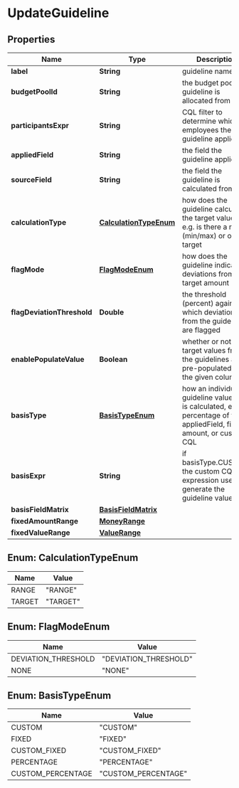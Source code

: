 

# UpdateGuideline


## Properties

| Name | Type | Description | Notes |
|------------ | ------------- | ------------- | -------------|
|**label** | **String** | guideline name |  [optional] |
|**budgetPoolId** | **String** | the budget pool the guideline is allocated from |  [optional] |
|**participantsExpr** | **String** | CQL filter to determine which employees the guideline applies to |  [optional] |
|**appliedField** | **String** | the field the guideline applies to |  [optional] |
|**sourceField** | **String** | the field the guideline is calculated from |  [optional] |
|**calculationType** | [**CalculationTypeEnum**](#CalculationTypeEnum) | how does the guideline calculate the target value? e.g. is there a range (min/max) or only a target |  [optional] |
|**flagMode** | [**FlagModeEnum**](#FlagModeEnum) | how does the guideline indicate deviations from the target amount |  [optional] |
|**flagDeviationThreshold** | **Double** | the threshold (percent) against which deviations from the guideline are flagged |  [optional] |
|**enablePopulateValue** | **Boolean** | whether or not the target values from the guidelines are pre-populated in the given columns |  [optional] |
|**basisType** | [**BasisTypeEnum**](#BasisTypeEnum) | how an individual guideline value itself is calculated, e.g. percentage of the appliedField, fixed amount, or custom CQL |  [optional] |
|**basisExpr** | **String** | if basisType.CUSTOM, the custom CQL expression used to generate the guideline value |  [optional] |
|**basisFieldMatrix** | [**BasisFieldMatrix**](BasisFieldMatrix.md) |  |  [optional] |
|**fixedAmountRange** | [**MoneyRange**](MoneyRange.md) |  |  [optional] |
|**fixedValueRange** | [**ValueRange**](ValueRange.md) |  |  [optional] |



## Enum: CalculationTypeEnum

| Name | Value |
|---- | -----|
| RANGE | &quot;RANGE&quot; |
| TARGET | &quot;TARGET&quot; |



## Enum: FlagModeEnum

| Name | Value |
|---- | -----|
| DEVIATION_THRESHOLD | &quot;DEVIATION_THRESHOLD&quot; |
| NONE | &quot;NONE&quot; |



## Enum: BasisTypeEnum

| Name | Value |
|---- | -----|
| CUSTOM | &quot;CUSTOM&quot; |
| FIXED | &quot;FIXED&quot; |
| CUSTOM_FIXED | &quot;CUSTOM_FIXED&quot; |
| PERCENTAGE | &quot;PERCENTAGE&quot; |
| CUSTOM_PERCENTAGE | &quot;CUSTOM_PERCENTAGE&quot; |




